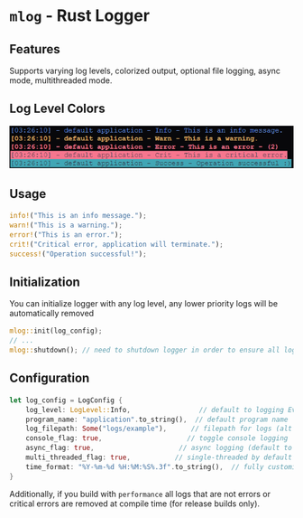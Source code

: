 # `mlog` - Rust Logger

## Features
Supports varying log levels, colorized output, optional file logging, async mode, multithreaded mode. 
  
## Log Level Colors
![Example Image](./tests/test-example.png)


## Usage 

```rust
info!("This is an info message.");
warn!("This is a warning.");
error!("This is an error.");
crit!("Critical error, application will terminate.");
success!("Operation successful!");
````

## Initialization

You can initialize logger with any log level, any lower priority logs will be automatically removed

```rust
mlog::init(log_config);
// ...
mlog::shutdown(); // need to shutdown logger in order to ensure all log msgs are saved exiting.
````

## Configuration
```rust
let log_config = LogConfig {
    log_level: LogLevel::Info,                 // default to logging Everything
    program_name: "application".to_string(),  // default program name
    log_filepath: Some("logs/example"),      // filepath for logs (alt : None will just use console)
    console_flag: true,                     // toggle console logging
    async_flag: true,                     // async logging (default to false)
    multi_threaded_flag: true,           // single-threaded by default
    time_format: "%Y-%m-%d %H:%M:%S%.3f".to_string(),  // fully customizable time format
}
````

Additionally, if you build with `performance` all logs that are not errors or critical errors are removed at compile time (for release builds only).